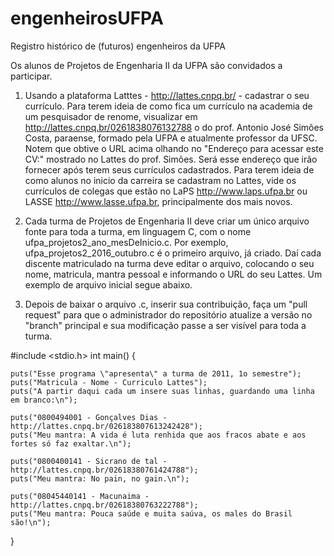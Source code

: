 # engenheirosUFPA
Registro histórico de (futuros) engenheiros da UFPA

Os alunos de Projetos de Engenharia II da UFPA são convidados a participar.

1) Usando a plataforma Latttes - http://lattes.cnpq.br/ - cadastrar o seu currículo. Para terem ideia de como fica um currículo na academia de um pesquisador de renome, visualizar em http://lattes.cnpq.br/0261838076132788 o do prof. Antonio José Simões Costa, paraense, formado pela UFPA e atualmente professor da UFSC. Notem que obtive o URL acima olhando no "Endereço para acessar este CV:" mostrado no Lattes do prof. Simões. Será esse endereço que irão fornecer após terem seus currículos cadastrados. Para terem ideia de como alunos no inicio da carreira se cadastram no Lattes, vide os currículos de colegas que estão no LaPS http://www.laps.ufpa.br ou LASSE  http://www.lasse.ufpa.br, principalmente dos mais novos.

2) Cada turma de Projetos de Engenharia II deve criar um único arquivo fonte para toda a turma, em linguagem C, com o nome ufpa_projetos2_ano_mesDeInicio.c. Por exemplo, ufpa_projetos2_2016_outubro.c é o primeiro arquivo, já criado. Daí cada discente matriculado na turma deve editar o arquivo, colocando o seu nome, matricula, mantra pessoal e informando o URL do seu Lattes. Um exemplo de arquivo inicial segue abaixo.

3) Depois de baixar o arquivo .c, inserir sua contribuição, faça um "pull request" para que o administrador do repositório atualize a versão no "branch" principal e sua modificação passe a ser visível para toda a turma.

\#include <stdio.h>
int main() {

	puts("Esse programa \"apresenta\" a turma de 2011, 1o semestre");
	puts("Matricula - Nome - Curriculo Lattes");
	puts("A partir daqui cada um insere suas linhas, guardando uma linha em branco:\n");

	puts("0800494001 - Gonçalves Dias - http://lattes.cnpq.br/026183807613242428");
	puts("Meu mantra: A vida é luta renhida que aos fracos abate e aos fortes só faz exaltar.\n");

	puts("0800400141 - Sicrano de tal - http://lattes.cnpq.br/02618380761424788");
	puts("Meu mantra: No pain, no gain.\n");

	puts("08045440141 - Macunaima - http://lattes.cnpq.br/02618380763222788");
	puts("Meu mantra: Pouca saúde e muita saúva, os males do Brasil são!\n");
}
